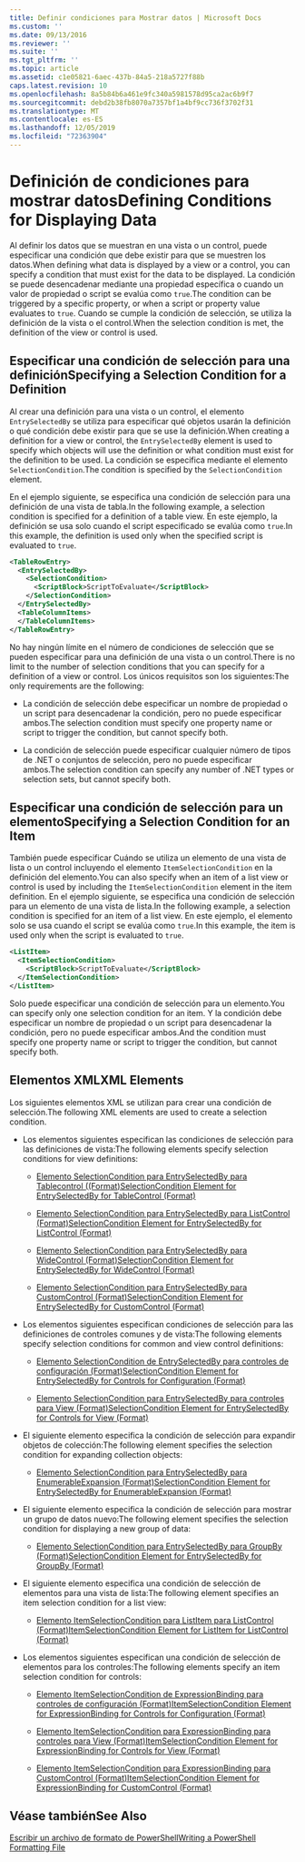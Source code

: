 ```yaml
---
title: Definir condiciones para Mostrar datos | Microsoft Docs
ms.custom: ''
ms.date: 09/13/2016
ms.reviewer: ''
ms.suite: ''
ms.tgt_pltfrm: ''
ms.topic: article
ms.assetid: c1e05821-6aec-437b-84a5-218a5727f88b
caps.latest.revision: 10
ms.openlocfilehash: 8a5b84b6a461e9fc340a5981578d95ca2ac6b9f7
ms.sourcegitcommit: debd2b38fb8070a7357bf1a4bf9cc736f3702f31
ms.translationtype: MT
ms.contentlocale: es-ES
ms.lasthandoff: 12/05/2019
ms.locfileid: "72363904"
---
```

# <a name="defining-conditions-for-displaying-data"></a><span data-ttu-id="43169-102">Definición de condiciones para mostrar datos</span><span class="sxs-lookup"><span data-stu-id="43169-102">Defining Conditions for Displaying Data</span></span>

<span data-ttu-id="43169-103">Al definir los datos que se muestran en una vista o un control, puede especificar una condición que debe existir para que se muestren los datos.</span><span class="sxs-lookup"><span data-stu-id="43169-103">When defining what data is displayed by a view or a control, you can specify a condition that must exist for the data to be displayed.</span></span> <span data-ttu-id="43169-104">La condición se puede desencadenar mediante una propiedad específica o cuando un valor de propiedad o script se evalúa como `true`.</span><span class="sxs-lookup"><span data-stu-id="43169-104">The condition can be triggered by a specific property, or when a script or property value evaluates to `true`.</span></span> <span data-ttu-id="43169-105">Cuando se cumple la condición de selección, se utiliza la definición de la vista o el control.</span><span class="sxs-lookup"><span data-stu-id="43169-105">When the selection condition is met, the definition of the view or control is used.</span></span>

## <a name="specifying-a-selection-condition-for-a-definition"></a><span data-ttu-id="43169-106">Especificar una condición de selección para una definición</span><span class="sxs-lookup"><span data-stu-id="43169-106">Specifying a Selection Condition for a Definition</span></span>

<span data-ttu-id="43169-107">Al crear una definición para una vista o un control, el elemento `EntrySelectedBy` se utiliza para especificar qué objetos usarán la definición o qué condición debe existir para que se use la definición.</span><span class="sxs-lookup"><span data-stu-id="43169-107">When creating a definition for a view or control, the `EntrySelectedBy` element is used to specify which objects will use the definition or what condition must exist for the definition to be used.</span></span> <span data-ttu-id="43169-108">La condición se especifica mediante el elemento `SelectionCondition`.</span><span class="sxs-lookup"><span data-stu-id="43169-108">The condition is specified by the `SelectionCondition` element.</span></span>

<span data-ttu-id="43169-109">En el ejemplo siguiente, se especifica una condición de selección para una definición de una vista de tabla.</span><span class="sxs-lookup"><span data-stu-id="43169-109">In the following example, a selection condition is specified for a definition of a table view.</span></span> <span data-ttu-id="43169-110">En este ejemplo, la definición se usa solo cuando el script especificado se evalúa como `true`.</span><span class="sxs-lookup"><span data-stu-id="43169-110">In this example, the definition is used only when the specified script is evaluated to `true`.</span></span>

```xml
<TableRowEntry>
  <EntrySelectedBy>
    <SelectionCondition>
      <ScriptBlock>ScriptToEvaluate</ScriptBlock>
    </SelectionCondition>
  </EntrySelectedBy>
  <TableColumnItems>
  </TableColumnItems>
</TableRowEntry>

```

<span data-ttu-id="43169-111">No hay ningún límite en el número de condiciones de selección que se pueden especificar para una definición de una vista o un control.</span><span class="sxs-lookup"><span data-stu-id="43169-111">There is no limit to the number of selection conditions that you can specify for a definition of a view or control.</span></span> <span data-ttu-id="43169-112">Los únicos requisitos son los siguientes:</span><span class="sxs-lookup"><span data-stu-id="43169-112">The only requirements are the following:</span></span>

- <span data-ttu-id="43169-113">La condición de selección debe especificar un nombre de propiedad o un script para desencadenar la condición, pero no puede especificar ambos.</span><span class="sxs-lookup"><span data-stu-id="43169-113">The selection condition must specify one property name or script to trigger the condition, but cannot specify both.</span></span>

- <span data-ttu-id="43169-114">La condición de selección puede especificar cualquier número de tipos de .NET o conjuntos de selección, pero no puede especificar ambos.</span><span class="sxs-lookup"><span data-stu-id="43169-114">The selection condition can specify any number of .NET types or selection sets, but cannot specify both.</span></span>

## <a name="specifying-a-selection-condition-for-an-item"></a><span data-ttu-id="43169-115">Especificar una condición de selección para un elemento</span><span class="sxs-lookup"><span data-stu-id="43169-115">Specifying a Selection Condition for an Item</span></span>

<span data-ttu-id="43169-116">También puede especificar Cuándo se utiliza un elemento de una vista de lista o un control incluyendo el elemento `ItemSelectionCondition` en la definición del elemento.</span><span class="sxs-lookup"><span data-stu-id="43169-116">You can also specify when an item of a list view or control is used by including the `ItemSelectionCondition` element in the item definition.</span></span> <span data-ttu-id="43169-117">En el ejemplo siguiente, se especifica una condición de selección para un elemento de una vista de lista.</span><span class="sxs-lookup"><span data-stu-id="43169-117">In the following example, a selection condition is specified for an item of a list view.</span></span> <span data-ttu-id="43169-118">En este ejemplo, el elemento solo se usa cuando el script se evalúa como `true`.</span><span class="sxs-lookup"><span data-stu-id="43169-118">In this example, the item is used only when the script is evaluated to `true`.</span></span>

```xml
<ListItem>
  <ItemSelectionCondition>
    <ScriptBlock>ScriptToEvaluate</ScriptBlock>
  </ItemSelectionCondition>
</ListItem>

```

<span data-ttu-id="43169-119">Solo puede especificar una condición de selección para un elemento.</span><span class="sxs-lookup"><span data-stu-id="43169-119">You can specify only one selection condition for an item.</span></span> <span data-ttu-id="43169-120">Y la condición debe especificar un nombre de propiedad o un script para desencadenar la condición, pero no puede especificar ambos.</span><span class="sxs-lookup"><span data-stu-id="43169-120">And the condition must specify one property name or script to trigger the condition, but cannot specify both.</span></span>

## <a name="xml-elements"></a><span data-ttu-id="43169-121">Elementos XML</span><span class="sxs-lookup"><span data-stu-id="43169-121">XML Elements</span></span>

 <span data-ttu-id="43169-122">Los siguientes elementos XML se utilizan para crear una condición de selección.</span><span class="sxs-lookup"><span data-stu-id="43169-122">The following XML elements are used to create a selection condition.</span></span>

- <span data-ttu-id="43169-123">Los elementos siguientes especifican las condiciones de selección para las definiciones de vista:</span><span class="sxs-lookup"><span data-stu-id="43169-123">The following elements specify selection conditions for view definitions:</span></span>

    - [<span data-ttu-id="43169-124">Elemento SelectionCondition para EntrySelectedBy para Tablecontrol ((Format)</span><span class="sxs-lookup"><span data-stu-id="43169-124">SelectionCondition Element for EntrySelectedBy for TableControl (Format)</span></span>](./selectioncondition-element-for-entryselectedby-for-tablecontrol-format.md)

    - [<span data-ttu-id="43169-125">Elemento SelectionCondition para EntrySelectedBy para ListControl (Format)</span><span class="sxs-lookup"><span data-stu-id="43169-125">SelectionCondition Element for EntrySelectedBy for ListControl (Format)</span></span>](./selectioncondition-element-for-entryselectedby-for-listcontrol-format.md)

    - [<span data-ttu-id="43169-126">Elemento SelectionCondition para EntrySelectedBy para WideControl (Format)</span><span class="sxs-lookup"><span data-stu-id="43169-126">SelectionCondition Element for EntrySelectedBy for WideControl (Format)</span></span>](./selectioncondition-element-for-entryselectedby-for-widecontrol-format.md)

    - [<span data-ttu-id="43169-127">Elemento SelectionCondition para EntrySelectedBy para CustomControl (Format)</span><span class="sxs-lookup"><span data-stu-id="43169-127">SelectionCondition Element for EntrySelectedBy for CustomControl (Format)</span></span>](./selectioncondition-element-for-entryselectedby-for-customcontrol-format.md)

- <span data-ttu-id="43169-128">Los elementos siguientes especifican condiciones de selección para las definiciones de controles comunes y de vista:</span><span class="sxs-lookup"><span data-stu-id="43169-128">The following elements specify selection conditions for common and view control definitions:</span></span>

    - [<span data-ttu-id="43169-129">Elemento SelectionCondition de EntrySelectedBy para controles de configuración (Format)</span><span class="sxs-lookup"><span data-stu-id="43169-129">SelectionCondition Element for EntrySelectedBy for Controls for Configuration (Format)</span></span>](./selectioncondition-element-for-entryselectedby-for-controls-for-configuration-format.md)

    - [<span data-ttu-id="43169-130">Elemento SelectionCondition para EntrySelectedBy para controles para View (Format)</span><span class="sxs-lookup"><span data-stu-id="43169-130">SelectionCondition Element for EntrySelectedBy for Controls for View (Format)</span></span>](./selectioncondition-element-for-entryselectedby-for-controls-for-view-format.md)

- <span data-ttu-id="43169-131">El siguiente elemento especifica la condición de selección para expandir objetos de colección:</span><span class="sxs-lookup"><span data-stu-id="43169-131">The following element specifies the selection condition for expanding collection objects:</span></span>

    - [<span data-ttu-id="43169-132">Elemento SelectionCondition para EntrySelectedBy para EnumerableExpansion (Format)</span><span class="sxs-lookup"><span data-stu-id="43169-132">SelectionCondition Element for EntrySelectedBy for EnumerableExpansion (Format)</span></span>](./selectioncondition-element-for-entryselectedby-for-enumerableexpansion-format.md)

- <span data-ttu-id="43169-133">El siguiente elemento especifica la condición de selección para mostrar un grupo de datos nuevo:</span><span class="sxs-lookup"><span data-stu-id="43169-133">The following element specifies the selection condition for displaying a new group of data:</span></span>

    - [<span data-ttu-id="43169-134">Elemento SelectionCondition para EntrySelectedBy para GroupBy (Format)</span><span class="sxs-lookup"><span data-stu-id="43169-134">SelectionCondition Element for EntrySelectedBy for GroupBy (Format)</span></span>](./selectioncondition-element-for-entryselectedby-for-groupby-format.md)

- <span data-ttu-id="43169-135">El siguiente elemento especifica una condición de selección de elementos para una vista de lista:</span><span class="sxs-lookup"><span data-stu-id="43169-135">The following element specifies an item selection condition for a list view:</span></span>

    - [<span data-ttu-id="43169-136">Elemento ItemSelectionCondition para ListItem para ListControl (Format)</span><span class="sxs-lookup"><span data-stu-id="43169-136">ItemSelectionCondition Element for ListItem for ListControl (Format)</span></span>](./itemselectioncondition-element-for-listitem-for-listcontrol-format.md)

- <span data-ttu-id="43169-137">Los elementos siguientes especifican una condición de selección de elementos para los controles:</span><span class="sxs-lookup"><span data-stu-id="43169-137">The following elements specify an item selection condition for controls:</span></span>

    - [<span data-ttu-id="43169-138">Elemento ItemSelectionCondition de ExpressionBinding para controles de configuración (Format)</span><span class="sxs-lookup"><span data-stu-id="43169-138">ItemSelectionCondition Element for ExpressionBinding for Controls for Configuration (Format)</span></span>](./itemselectioncondition-element-for-expressionbinding-for-controls-for-configuration-format.md)

    - [<span data-ttu-id="43169-139">Elemento ItemSelectionCondition para ExpressionBinding para controles para View (Format)</span><span class="sxs-lookup"><span data-stu-id="43169-139">ItemSelectionCondition Element for ExpressionBinding for Controls for View (Format)</span></span>](./itemselectioncondition-element-for-expressionbinding-for-controls-for-view-format.md)

    - [<span data-ttu-id="43169-140">Elemento ItemSelectionCondition para ExpressionBinding para CustomControl (Format)</span><span class="sxs-lookup"><span data-stu-id="43169-140">ItemSelectionCondition Element for ExpressionBinding for CustomControl (Format)</span></span>](./itemselectioncondition-element-for-expressionbinding-for-customcontrol-format.md)

## <a name="see-also"></a><span data-ttu-id="43169-141">Véase también</span><span class="sxs-lookup"><span data-stu-id="43169-141">See Also</span></span>

[<span data-ttu-id="43169-142">Escribir un archivo de formato de PowerShell</span><span class="sxs-lookup"><span data-stu-id="43169-142">Writing a PowerShell Formatting File</span></span>](./writing-a-powershell-formatting-file.md)
